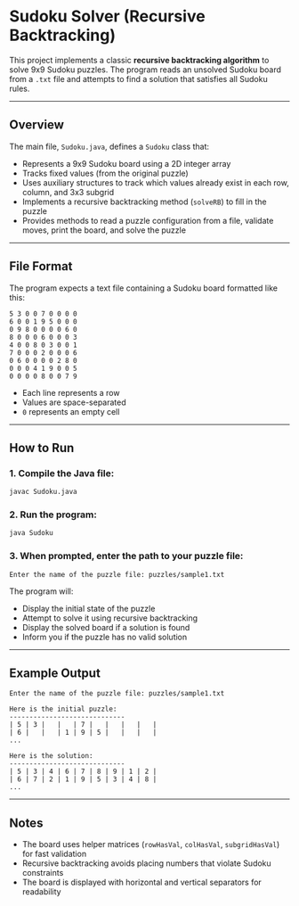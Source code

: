 # Sudoku Solver (Recursive Backtracking)

This project implements a classic **recursive backtracking algorithm** to solve 9x9 Sudoku puzzles. The program reads an unsolved Sudoku board from a `.txt` file and attempts to find a solution that satisfies all Sudoku rules.

---

## Overview

The main file, `Sudoku.java`, defines a `Sudoku` class that:

- Represents a 9x9 Sudoku board using a 2D integer array
- Tracks fixed values (from the original puzzle)
- Uses auxiliary structures to track which values already exist in each row, column, and 3x3 subgrid
- Implements a recursive backtracking method (`solveRB`) to fill in the puzzle
- Provides methods to read a puzzle configuration from a file, validate moves, print the board, and solve the puzzle

---

## File Format

The program expects a text file containing a Sudoku board formatted like this:

```
5 3 0 0 7 0 0 0 0
6 0 0 1 9 5 0 0 0
0 9 8 0 0 0 0 6 0
8 0 0 0 6 0 0 0 3
4 0 0 8 0 3 0 0 1
7 0 0 0 2 0 0 0 6
0 6 0 0 0 0 2 8 0
0 0 0 4 1 9 0 0 5
0 0 0 0 8 0 0 7 9
```

- Each line represents a row
- Values are space-separated
- `0` represents an empty cell

---

## How to Run

### 1. Compile the Java file:
```bash
javac Sudoku.java
```

### 2. Run the program:
```bash
java Sudoku
```

### 3. When prompted, enter the path to your puzzle file:
```
Enter the name of the puzzle file: puzzles/sample1.txt
```

The program will:
- Display the initial state of the puzzle
- Attempt to solve it using recursive backtracking
- Display the solved board if a solution is found
- Inform you if the puzzle has no valid solution

---

## Example Output

```
Enter the name of the puzzle file: puzzles/sample1.txt

Here is the initial puzzle:
-----------------------------
| 5 | 3 |   |   | 7 |   |   |   |   |
| 6 |   |   | 1 | 9 | 5 |   |   |   |
...

Here is the solution:
-----------------------------
| 5 | 3 | 4 | 6 | 7 | 8 | 9 | 1 | 2 |
| 6 | 7 | 2 | 1 | 9 | 5 | 3 | 4 | 8 |
...
```

---

## Notes

- The board uses helper matrices (`rowHasVal`, `colHasVal`, `subgridHasVal`) for fast validation
- Recursive backtracking avoids placing numbers that violate Sudoku constraints
- The board is displayed with horizontal and vertical separators for readability
